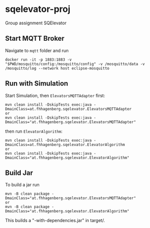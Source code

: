 # sqelevator-proj

Group assignment SQElevator

## Start MQTT Broker

Navigate to `mqtt` folder and run
```
docker run -it -p 1883:1883 -v "$PWD/mosquitto/config:/mosquitto/config" -v /mosquitto/data -v /mosquitto/log --network host eclipse-mosquitto
```

## Run with Simulation

Start Simulation, then `ElevatorsMQTTAdapter` first:

```
mvn clean install -DskipTests exec:java -DmainClass=at.fhhagenberg.sqelevator.ElevatorsMQTTAdapter
or
mvn clean install -DskipTests exec:java -DmainClass="at.fhhagenberg.sqelevator.ElevatorsMQTTAdapter"
```

then run `ElevatorAlgorithm`:

```
mvn clean install -DskipTests exec:java -DmainClass=at.fhhagenberg.sqelevator.ElevatorAlgorithm
or
mvn clean install -DskipTests exec:java -DmainClass="at.fhhagenberg.sqelevator.ElevatorAlgorithm"
```

## Build Jar

To build a jar run
```
mvn -B clean package -DmainClass="at.fhhagenberg.sqelevator.ElevatorsMQTTAdapter"
or
mvn -B clean package -DmainClass="at.fhhagenberg.sqelevator.ElevatorAlgorithm"
```
This builds a "<name>-with-dependencies.jar" in target/.